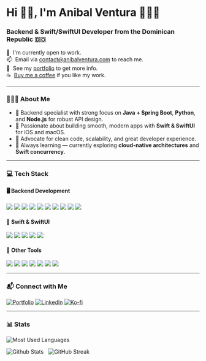 <h1>Hi 👋🏽, I'm Anibal Ventura 👨🏽‍💻</h1>
<h3>Backend & Swift/SwiftUI Developer from the Dominican Republic 🇩🇴</h3>

<div>
  🔭 &nbsp;I'm currently open to work. <br>
  📫 &nbsp;Email via <a href="mailto:contact@anibalventura.com">contact@anibalventura.com</a> to reach me. <br>
  📝 &nbsp;See my <a href="https://anibalventura.com">portfolio</a> to get more info. <br>
  ☕ &nbsp;<a href="https://ko-fi.com/anibalventura" target="_blank">Buy me a coffee</a> if you like my work.
</div>

---

### 👨🏽‍💻 About Me
- 🔹 Backend specialist with strong focus on **Java + Spring Boot**, **Python**, and **Node.js** for robust API design.
- 🍏 Passionate about building smooth, modern apps with **Swift & SwiftUI** for iOS and macOS.
- 🚀 Advocate for clean code, scalability, and great developer experience.
- 🌱 Always learning — currently exploring **cloud-native architectures** and **Swift concurrency**.

---

<h3>💻 Tech Stack</h3>

#### 🖥 Backend Development
<div>
  <img src="https://img.shields.io/badge/-NodeJS-339933?style=flat&logo=node.js&logoColor=FFFFFF">
  <img src="https://img.shields.io/badge/-ExpressJS-000000?style=flat&logo=express&logoColor=FFFFFF">
  <img src="https://img.shields.io/badge/-NestJS-E0234E?style=flat&logo=nestjs&logoColor=FFFFFF">
  <img src="https://img.shields.io/badge/-Java-007396?style=flat&logo=java&logoColor=white">
  <img src="https://img.shields.io/badge/-Spring%20Boot-6DB33F?style=flat&logo=springboot&logoColor=white">
  <img src="https://img.shields.io/badge/-Python-3776AB?style=flat&logo=python&logoColor=white">
  <img src="http://img.shields.io/badge/-PostgreSQL-4169E1?style=flat&logo=postgresql&logoColor=white">
  <img src="http://img.shields.io/badge/-OracleDB-F80000?style=flat&logo=oracle&logoColor=white">
  <img src="https://img.shields.io/badge/-MSSQL-CC2927?style=flat&logo=microsoft-sql-server&logoColor=FFFFFF">
  <img src="https://img.shields.io/badge/-Docker-2496ED?style=flat&logo=docker&logoColor=FFFFFF">
</div>

#### 🍏 Swift & SwiftUI
<div>
  <img src="https://img.shields.io/badge/-Swift-FA7343?style=flat&logo=swift&logoColor=white">
  <img src="https://img.shields.io/badge/-SwiftUI-0D96F6?style=flat&logo=swift&logoColor=white">
  <img src="https://img.shields.io/badge/-Xcode-147EFB?style=flat&logo=xcode&logoColor=white">
  <img src="https://img.shields.io/badge/-iOS-000000?style=flat&logo=apple&logoColor=white">
  <img src="https://img.shields.io/badge/-macOS-000000?style=flat&logo=apple&logoColor=white">
</div>

#### 🔧 Other Tools
<div>
  <img src="https://img.shields.io/badge/-Firebase-FFCA28?style=flat&logo=firebase&logoColor=FFFFFF">
  <img src="https://img.shields.io/badge/-IntelliJ IDEA-000000?style=flat&logo=intellijidea&logoColor=white">
  <img src="https://img.shields.io/badge/-VS Code-007ACC?style=flat&logo=visualstudiocode&logoColor=FFFFFF">
  <img src="https://img.shields.io/badge/-Postman-FF6C37?style=flat&logo=postman&logoColor=FFFFFF">
  <img src="https://img.shields.io/badge/-Insomnia-4000BF?style=flat&logo=insomnia&logoColor=white">
  <img src="https://img.shields.io/badge/-Bruno-FC60A8?style=flat&logo=bruno&logoColor=white">
  <img src="https://img.shields.io/badge/-Linux-FCC624?style=flat&logo=linux&logoColor=FFFFFF">
</div>

---

### 📬 Connect with Me
[![Portfolio](https://img.shields.io/badge/-Portfolio-000000?style=flat&logo=firefox&logoColor=white)](https://anibalventura.com)
[![LinkedIn](https://img.shields.io/badge/-LinkedIn-0A66C2?style=flat&logo=linkedin&logoColor=white)](https://linkedin.com/in/anibalventura)
[![Ko-fi](https://img.shields.io/badge/-Buy%20me%20a%20coffee-FF5E5B?style=flat&logo=ko-fi&logoColor=white)](https://ko-fi.com/anibalventura)

---

### 📊 Stats

<div>
  <p>
    <img src="https://github-readme-stats.vercel.app/api/top-langs/?username=anibalventura&theme=tokyonight&layout=compact" alt="Most Used Languages" />
  </p>
</div>

<div>
  <p>
    <img src="https://github-readme-stats.vercel.app/api?username=anibalventura&show_icons=true&theme=tokyonight" alt="Github Stats" />
    <span>&nbsp;</span>
    <img src="https://streak-stats.demolab.com?user=anibalventura&theme=tokyonight" alt="GitHub Streak" />
  </p>
</div>



